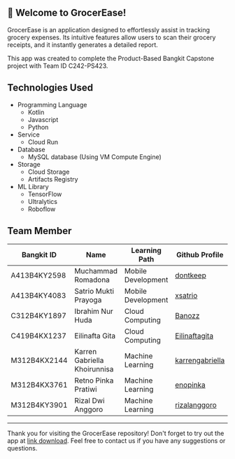 ## 👋 Welcome to GrocerEase!
GrocerEase is an application designed to effortlessly assist in tracking grocery expenses. Its intuitive features allow users to scan their grocery receipts, and it instantly generates a detailed report.

This app was created to complete the Product-Based Bangkit Capstone project with Team ID C242-PS423.


## Technologies Used
* Programming Language
    * Kotlin   
    * Javascript
    * Python
* Service
    * Cloud Run 
* Database
    * MySQL database (Using VM Compute Engine)
* Storage
    * Cloud Storage
    * Artifacts Registry 
* ML Library
    * TensorFlow
    * Ultralytics
    * Roboflow

## Team Member
| Bangkit ID | Name | Learning Path | Github Profile|
| -------- | ------- |------- |------- |
| A413B4KY2598   | Muchammad Romadona | Mobile Development | [dontkeep](https://github.com/dontkeep)
| A413B4KY4083 | Satrio Mukti Prayoga | Mobile Development | [xsatrio](https://github.com/xsatrio)
| C312B4KY1897 | Ibrahim Nur Huda | Cloud Computing | [Banozz](https://github.com/Banozz)
|C419B4KX1237 | Eilinafta Gita | Cloud Computing | [Eilinaftagita](https://github.com/Eilinaftagita)
|M312B4KX2144  | Karren Gabriella Khoirunnisa | Machine Learning | [karrengabriella](https://github.com/karrengabriella)
|M312B4KX3761| Retno Pinka Pratiwi | Machine Learning | [enopinka](https://github.com/enopinka)
|M312B4KY3901| Rizal Dwi Anggoro | Machine Learning | [rizalanggoro](https://github.com/rizalanggoro)

---

Thank you for visiting the GrocerEase repository! Don't forget to try out the app at [link download]().
Feel free to contact us if you have any suggestions or questions.
